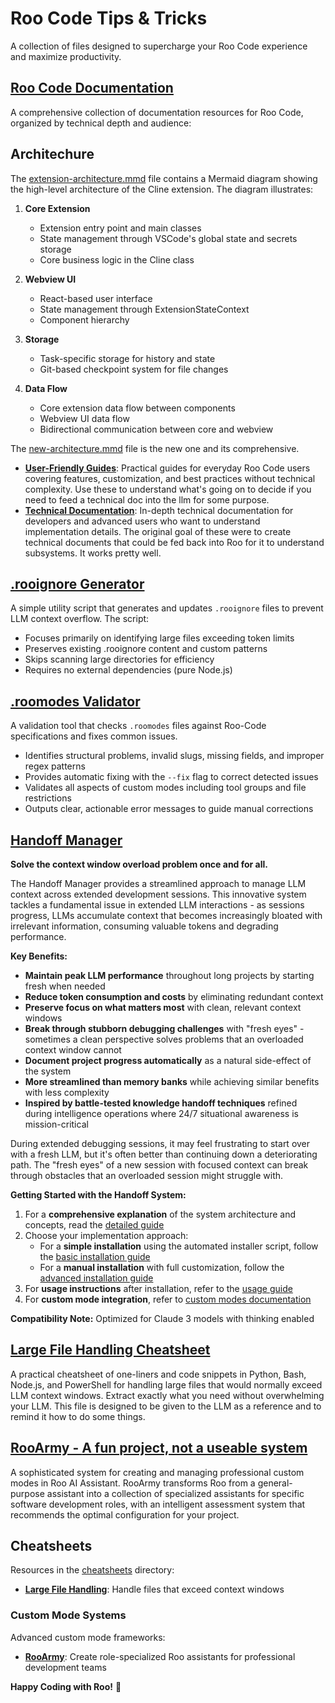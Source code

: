 # Roo Code Tips & Tricks

A collection of files designed to supercharge your Roo Code experience and maximize productivity.

## [Roo Code Documentation](personal_roo_docs/)
A comprehensive collection of documentation resources for Roo Code, organized by technical depth and audience:

## Architechure

The [extension-architecture.mmd](./extension-architecture.mmd) file contains a Mermaid diagram showing the high-level architecture of the Cline extension. The diagram illustrates:

1. **Core Extension**
   - Extension entry point and main classes
   - State management through VSCode's global state and secrets storage
   - Core business logic in the Cline class

2. **Webview UI**
   - React-based user interface
   - State management through ExtensionStateContext
   - Component hierarchy

3. **Storage**
   - Task-specific storage for history and state
   - Git-based checkpoint system for file changes

4. **Data Flow**
   - Core extension data flow between components
   - Webview UI data flow
   - Bidirectional communication between core and webview

The [new-architecture.mmd](./new-architecture.mmd) file is the new one and its comprehensive.


- **[User-Friendly Guides](personal_roo_docs/normal/)**: Practical guides for everyday Roo Code users covering features, customization, and best practices without technical complexity. Use these to understand what's going on to decide if you need to feed a technical doc into the llm for some purpose.
- **[Technical Documentation](personal_roo_docs/technical/)**: In-depth technical documentation for developers and advanced users who want to understand implementation details. The original goal of these were to create technical documents that could be fed back into Roo for it to understand subsystems. It works pretty well.

## [.rooignore  Generator](roo-ignore/README.md)
A simple utility script that generates and updates `.rooignore` files to prevent LLM context overflow. The script:

- Focuses primarily on identifying large files exceeding token limits
- Preserves existing .rooignore content and custom patterns
- Skips scanning large directories for efficiency
- Requires no external dependencies (pure Node.js)

## [.roomodes Validator](roomodes-validator/README.md)
A validation tool that checks `.roomodes` files against Roo-Code specifications and fixes common issues.

- Identifies structural problems, invalid slugs, missing fields, and improper regex patterns
- Provides automatic fixing with the `--fix` flag to correct detected issues
- Validates all aspects of custom modes including tool groups and file restrictions
- Outputs clear, actionable error messages to guide manual corrections

## [Handoff Manager](handoff-manager/docs/handoff-system.md)
**Solve the context window overload problem once and for all.**

The Handoff Manager provides a streamlined approach to manage LLM context across extended development sessions. This innovative system tackles a fundamental issue in extended LLM interactions - as sessions progress, LLMs accumulate context that becomes increasingly bloated with irrelevant information, consuming valuable tokens and degrading performance.

**Key Benefits:**
- **Maintain peak LLM performance** throughout long projects by starting fresh when needed
- **Reduce token consumption and costs** by eliminating redundant context
- **Preserve focus on what matters most** with clean, relevant context windows
- **Break through stubborn debugging challenges** with "fresh eyes" - sometimes a clean perspective solves problems that an overloaded context window cannot
- **Document project progress automatically** as a natural side-effect of the system
- **More streamlined than memory banks** while achieving similar benefits with less complexity
- **Inspired by battle-tested knowledge handoff techniques** refined during intelligence operations where 24/7 situational awareness is mission-critical

During extended debugging sessions, it may feel frustrating to start over with a fresh LLM, but it's often better than continuing down a deteriorating path. The "fresh eyes" of a new session with focused context can break through obstacles that an overloaded session might struggle with.

**Getting Started with the Handoff System:**
1. For a **comprehensive explanation** of the system architecture and concepts, read the [detailed guide](handoff-manager/docs/handoff-system.md)
2. Choose your implementation approach:
   - For a **simple installation** using the automated installer script, follow the [basic installation guide](handoff-manager/docs/basic-installation.md)
   - For a **manual installation** with full customization, follow the [advanced installation guide](handoff-manager/docs/advanced-installation.md)
3. For **usage instructions** after installation, refer to the [usage guide](handoff-manager/docs/usage-guide.md)
4. For **custom mode integration**, refer to [custom modes documentation](personal_roo_docs/technical/custom-modes.md)

**Compatibility Note:** Optimized for Claude 3 models with thinking enabled

## [Large File Handling Cheatsheet](cheatsheets/llm-large-file-cheatsheet.md)
A practical cheatsheet of one-liners and code snippets in Python, Bash, Node.js, and PowerShell for handling large files that would normally exceed LLM context windows. Extract exactly what you need without overwhelming your LLM. This file is designed to be given to the LLM as a reference and to remind it how to do some things.

## [RooArmy - **A fun project, not a useable system** ](roo-army/) 
A sophisticated system for creating and managing professional custom modes in Roo AI Assistant. RooArmy transforms Roo from a general-purpose assistant into a collection of specialized assistants for specific software development roles, with an intelligent assessment system that recommends the optimal configuration for your project.


## Cheatsheets

Resources in the [cheatsheets](cheatsheets/) directory:
- **[Large File Handling](cheatsheets/llm-large-file-cheatsheet.md)**: Handle files that exceed context windows


### Custom Mode Systems

Advanced custom mode frameworks:
- **[RooArmy](roo-army/)**: Create role-specialized Roo assistants for professional development teams


**Happy Coding with Roo!** 🐨
